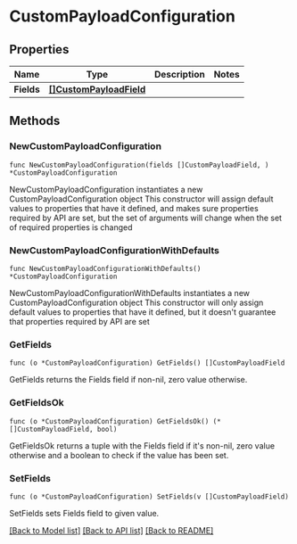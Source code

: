 # CustomPayloadConfiguration

## Properties

Name | Type | Description | Notes
------------ | ------------- | ------------- | -------------
**Fields** | [**[]CustomPayloadField**](CustomPayloadField.md) |  | 

## Methods

### NewCustomPayloadConfiguration

`func NewCustomPayloadConfiguration(fields []CustomPayloadField, ) *CustomPayloadConfiguration`

NewCustomPayloadConfiguration instantiates a new CustomPayloadConfiguration object
This constructor will assign default values to properties that have it defined,
and makes sure properties required by API are set, but the set of arguments
will change when the set of required properties is changed

### NewCustomPayloadConfigurationWithDefaults

`func NewCustomPayloadConfigurationWithDefaults() *CustomPayloadConfiguration`

NewCustomPayloadConfigurationWithDefaults instantiates a new CustomPayloadConfiguration object
This constructor will only assign default values to properties that have it defined,
but it doesn't guarantee that properties required by API are set

### GetFields

`func (o *CustomPayloadConfiguration) GetFields() []CustomPayloadField`

GetFields returns the Fields field if non-nil, zero value otherwise.

### GetFieldsOk

`func (o *CustomPayloadConfiguration) GetFieldsOk() (*[]CustomPayloadField, bool)`

GetFieldsOk returns a tuple with the Fields field if it's non-nil, zero value otherwise
and a boolean to check if the value has been set.

### SetFields

`func (o *CustomPayloadConfiguration) SetFields(v []CustomPayloadField)`

SetFields sets Fields field to given value.



[[Back to Model list]](../README.md#documentation-for-models) [[Back to API list]](../README.md#documentation-for-api-endpoints) [[Back to README]](../README.md)



